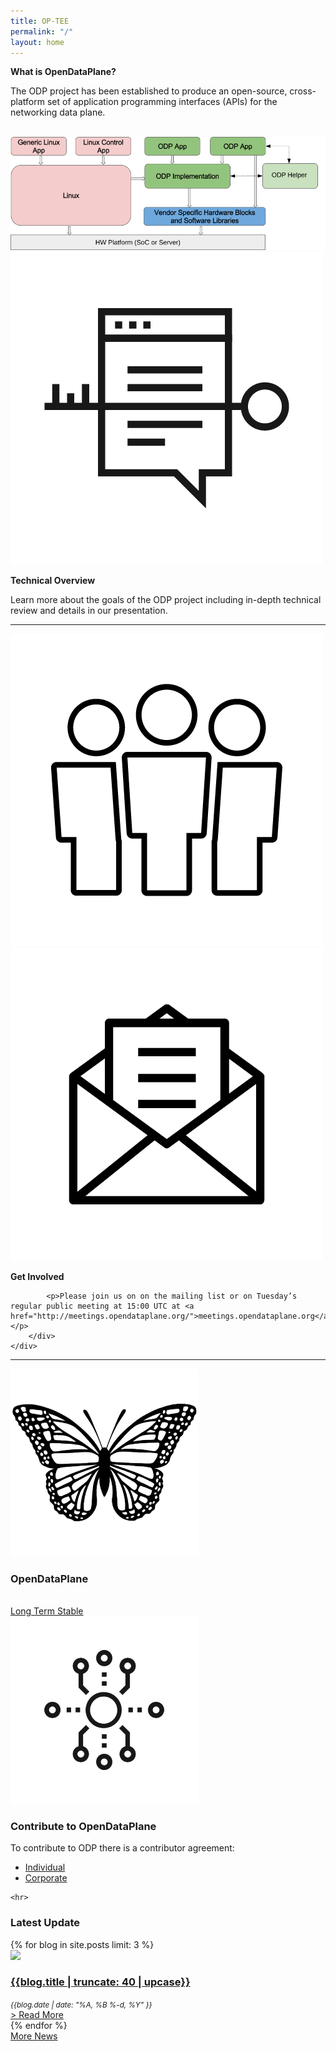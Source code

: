 ```yaml
---
title: OP-TEE
permalink: "/"
layout: home
---
```


<div class="col-md-6" markdown="1">

**What is OpenDataPlane?**

The ODP project has been established to produce an open-source, cross-platform set of application programming interfaces (APIs) for the networking data plane.

<br/>
<a href="https://git.linaro.org/lng/odp.git/blob_plain/HEAD:/doc/images/overview.svg">
    <img src="/assets/images/odp-overview.png" alt="OpenDataPlane Overview" class="img-responsive"/>
</a>

</div>
<div class="col-md-6">
    <div class="row">
        <div class="col-md-3">
            <a href="/about/">
                <img src="/assets/images/technical-overview.png" class="img-responsive" alt="OpenDataPlane Technical Overview Icon"/>
            </a>
        </div>
        <div class="col-md-9">
            <p>
                <strong>
                    Technical Overview
                </strong>
            </p>
            <p>Learn more about the goals of the ODP project including in-depth technical review and details in our presentation.</p>
        </div>
    </div>
    <hr>
    <div class="row">
        <div class="col-md-3">
            <a href="/about/">
                <img src="/assets/images/get-involved.png" class="img-responsive" alt="Get Involved with OpenDataPlane Icon"/>
            </a>
            <a href="/mailing-list/">
                <img src="/assets/images/mailing-list.png" class="img-responsive" alt="Mailing List OpenDataPlane Icon"/>
            </a>
        </div>
        <div class="col-md-9">
            <p>
                <strong>
                    Get Involved
                </strong>
            </p>

            <p>Please join us on on the mailing list or on Tuesday’s regular public meeting at 15:00 UTC at <a href="http://meetings.opendataplane.org/">meetings.opendataplane.org</a>.</p>
        </div>
    </div>
</div>
</div>

<div class="row">
    <div class="col-md-12">
        <hr>
    </div>
</div>

<div class="row">
    <div class="col-sm-6 odp-home-page-panel">
        <div class="row">   
            <div class="col-xs-3">
                <a href="https://www.opendataplane.org/odp-long-term-support-lts-release/">
                    <img src="/assets/images/monarchs-odp.png" class="img-responsive center-block" alt="OpenDataPlane Stable Version Icon"/>
                </a>
            </div>
            <div class="col-xs-9 text-center">
                <h3>OpenDataPlane</h3>
                <br/>
                <a href="https://www.opendataplane.org/odp-long-term-support-lts-release/" class="btn btn-default center-block">Long Term Stable</a>
            </div>
        </div>
    </div>
    <div class="col-sm-6 odp-home-page-panel">
            <div class="row">
                <div class="col-xs-3">
                    <a href="https://www.opendataplane.org/odp-long-term-support-lts-release/">
                        <img src="/assets/images/odp-contributing.png" class="img-responsive center-block" alt="Contribute to OpenDataPlane Icon"/>
                    </a>
                </div>
                <div class="col-xs-9">
                    <h3 class="text-center">Contribute to OpenDataPlane</h3>
                    <p>To contribute to ODP there is a contributor agreement:</p>
                    <ul>
                        <li><a href="/contributor/individual/">Individual</a></li>
                        <li><a href="/contributor/corporate/">Corporate</a></li>
                    </ul>
                </div>
            </div>
    </div>

    <hr>
    
</div>

<div class="row alt-row">
    <div class="container">
        <div class="row recent_posts">
            <h3 class="text-center">Latest Update</h3>
            {% for blog in site.posts limit: 3 %}
            <div class="blog_container col-md-4">
                <div class="recent_post">
                    <a href="{{blog.url}}">
                        <div class="recent_post_image">
                            <img class="recent_post_image" src="
                            {% if blog.featured_image %}
                                {% if site.using_assets %}
                                    {% asset_path '{{blog.featured_image}}' %}
                                {% else %}
                                    /assets{{blog.featured_image}}
                                {% endif %}
                            {% else %}
                                {% if site.using_assets %}
                                    {% asset_path 'placeholder.png' %}
                                {% else %}
                                    /assets/images/placeholder.png
                                {% endif %}
                            {% endif %}
                            "/>
                        </div>
                    </a>
                    <div class="recent_post_desc">
                        <a href="{{blog.url}}">
                            <h3 class="recent_post_title">{{blog.title | truncate: 40 | upcase}}</h3>
                        </a>
                        <small><em>{{blog.date | date: "%A, %B %-d, %Y" }}</em></small>
                    </div>
                    <div class="recent_post_more">
                        <a href="{{blog.url}}">> Read More</a>
                    </div>
                </div>
            </div>
            {% endfor %}
        </div>
        <a href="/news/" class="center-block more-news-button">More News</a>
    </div>
</div>

